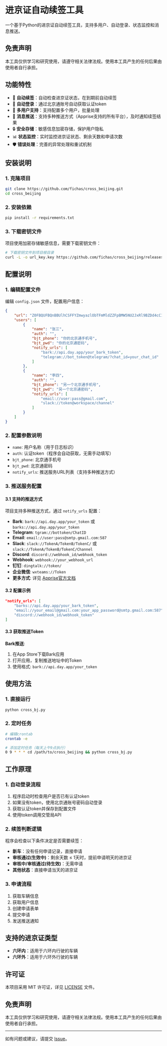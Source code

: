 # 进京证自动续签工具

一个基于Python的进京证自动续签工具，支持多用户、自动登录、状态监控和消息推送。

## 免责声明

本工具仅供学习和研究使用，请遵守相关法律法规。使用本工具产生的任何后果由使用者自行承担。

## 功能特性

- 🚗 **自动续签**：自动检查进京证状态，在到期前自动续签
- 🔐 **自动登录**：通过北京通账号自动获取认证token
- 👥 **多用户支持**：支持配置多个用户，批量处理
- 📱 **消息推送**：支持多种推送方式（Apprise支持的所有平台），及时通知续签结果
- 🔒 **安全存储**：敏感信息加密存储，保护用户隐私
- 📊 **状态监控**：实时监控进京证状态、剩余天数和申请次数
- 🛡️ **错误处理**：完善的异常处理和重试机制


## 安装说明

### 1. 克隆项目

```bash
git clone https://github.com/fichas/cross_beijing.git
cd cross_beijing
```

### 2. 安装依赖

```bash
pip install -r requirements.txt
```

### 3. 下载密钥文件

项目使用加密存储敏感信息，需要下载密钥文件：

```bash
# 下载密钥文件到项目根目录
curl -L -o url_key.key https://github.com/fichas/cross_beijing/releases/download/v0.0.1/url_key.key
```

## 配置说明

### 1. 编辑配置文件

编辑 `config.json` 文件，配置用户信息：

```json
{
    "url": "Z0FBQUFBQnBBUlhCSFFYZmwyazlObTFmMldZZFpBMW5NU2JxRl9BZDd4cC1paDdUMXVYZkNITlhERDZOZmZmbUtKWFZlalhCSjRqVFlXUWNJeUd1VjFUMnR3dmZhMmJCdk9XVWdqUGtTOW04Y1ZlNXdsZ01EelE2SFo1b2pXV2wyR2syQ21kSkRRSko=",
    "users": [
        {
            "name": "张三",
            "auth": "",
            "bjt_phone": "你的北京通手机号",
            "bjt_pwd": "你的北京通密码",
            "notify_urls": [
                "bark://api.day.app/your_bark_token",
                "telegram://bot_token@telegram/?chat_id=your_chat_id"
            ]
        },
        {
            "name": "李四",
            "auth": "",
            "bjt_phone": "另一个北京通手机号",
            "bjt_pwd": "另一个北京通密码",
            "notify_urls": [
                "email://user:pass@gmail.com",
                "slack://token@workspace/channel"
            ]
        }
    ]
}
```

### 2. 配置参数说明

- `name`: 用户名称（用于日志标识）
- `auth`: 认证token（程序会自动获取，无需手动填写）
- `bjt_phone`: 北京通手机号
- `bjt_pwd`: 北京通密码
- `notify_urls`: 推送服务URL列表（支持多种推送方式）

### 3. 推送服务配置

#### 3.1 支持的推送方式

项目支持多种推送方式，通过 `notify_urls` 配置：

- **Bark**: `bark://api.day.app/your_token` 或 `barks://api.day.app/your_token`
- **Telegram**: `tgram://bottoken/ChatID`
- **Email**: `email://user:pass@smtp.gmail.com:587`
- **Slack**: `slack://TokenA/TokenB/TokenC/` 或 `slack://TokenA/TokenB/TokenC/Channel`
- **Discord**: `discord://webhook_id/webhook_token`
- **Webhook**: `webhook://your_webhook_url`
- **钉钉**: `dingtalk://token/`
- **企业微信**: `wxteams://Token`
- **更多方式**: 详见 [Apprise官方文档](https://github.com/caronc/apprise)

#### 3.2 配置示例

```json
"notify_urls": [
    "barks://api.day.app/your_bark_token",
    "email://your_email@gmail.com:your_app_password@smtp.gmail.com:587",
    "discord://webhook_id/webhook_token"
]
```

#### 3.3 获取推送Token

**Bark推送**:
1. 在App Store下载Bark应用
2. 打开应用，复制推送地址中的Token
3. 使用格式: `bark://api.day.app/your_token`


## 使用方法

### 1. 直接运行

```bash
python cross_bj.py
```

### 2. 定时任务

```bash
# 编辑crontab
crontab -e

# 添加定时任务（每天上午9点执行）
0 9 * * * cd /path/to/cross_beijing && python cross_bj.py
```

## 工作原理

### 1. 自动登录流程

1. 程序启动时检查用户是否已有认证token
2. 如果没有token，使用北京通账号密码自动登录
3. 获取认证token并保存到配置文件
4. 使用token调用交管局API

### 2. 续签判断逻辑

程序会检查以下条件决定是否需要续签：

- **新车**：没有任何申请记录，直接申请
- **审核通过(生效中)**：剩余天数 ≤ 1天时，提前申请明天的进京证
- **审核中/审核通过(待生效)**：无需申请
- **其他状态**：直接申请当天的进京证

### 3. 申请流程

1. 获取车辆信息
2. 获取用户信息
3. 创建申请表单
4. 提交申请
5. 发送推送通知

## 支持的进京证类型

- **六环内**：适用于六环内行驶的车辆
- **六环外**：适用于六环外行驶的车辆

## 许可证

本项目采用 MIT 许可证，详见 [LICENSE](LICENSE) 文件。

## 免责声明

本工具仅供学习和研究使用，请遵守相关法律法规。使用本工具产生的任何后果由使用者自行承担。

---

如有问题或建议，请提交 [Issue](https://github.com/fichas/cross_beijing/issues)。

